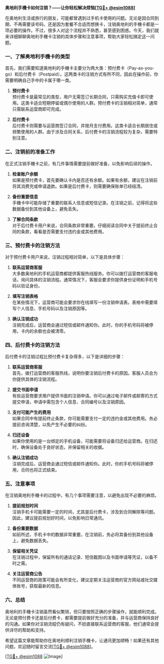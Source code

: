 **奥地利手機卡如何注销？——让你轻松解决烦恼[[TG💪+ @esim1088](https://t.me/s/esim1088)]**

在奥地利生活或旅行的朋友，可能都曾遇到过手机卡使用的问题。无论是因合同到期、不再需要该号码，还是因为套餐不合适而想换卡，注销奥地利的手機卡都是一项必要的操作。不过，很多人对这个流程并不熟悉，甚至感到困惑。今天，我们就来详细聊聊奥地利手機卡注销的具体步骤和注意事项，帮助大家轻松搞定这一问题。

### 一、了解奥地利手機卡的类型

首先，我们需要知道奥地利的手機卡主要分为两大类：预付费卡（Pay-as-you-go）和后付费卡（Postpaid）。这两类卡的注销方式有所不同，因此在操作前，你需要明确自己手中的卡属于哪一类。

1. **预付费卡**  
   预付费卡是最常见的类型，用户无需签订长期合同，只需购买充值卡即可使用。这类卡适合短期停留或偶尔使用的人群。预付费卡的注销相对简单，通常只需联系运营商即可完成。

2. **后付费卡**  
   后付费卡则需要与运营商签订合同，并按月支付费用。这类卡适合长期居住或频繁使用的人群。由于涉及合同关系，后付费卡的注销流程较为复杂，需要特别注意。

### 二、注销前的准备工作

在正式注销手機卡之前，有几件事情需要提前做好准备，以免影响后续的操作。

1. **检查账户余额**  
   如果是预付费卡，首先要确认卡内是否还有余额。如果有余额，建议在注销前将其消费完或申请退款。如果是后付费卡，则需要确保账单已经结清。

2. **备份重要信息**  
   手機卡中可能存储了重要的联系人信息或短信记录。在注销之前，记得将这些数据备份到其他设备上，避免丢失。

3. **了解合同条款**  
   对于后付费卡用户来说，合同条款非常重要。仔细阅读合同中关于提前终止合同的条款，看看是否需要支付违约金或其他费用。

### 三、预付费卡的注销方法

对于预付费卡用户来说，注销过程相对简单，以下是具体步骤：

1. **联系运营商客服**  
   大多数奥地利的手机运营商都提供客服热线服务。你可以拨打运营商的客服电话，询问具体的注销流程。通常情况下，客服会要求你提供身份证明和手机号码以验证身份。

2. **填写注销表格**  
   在某些情况下，运营商可能会要求你在线填写一份注销申请表。表格中需要填写个人信息、手机号码以及注销原因等。

3. **确认注销成功**  
   注销完成后，运营商会通过短信或邮件通知你。此时，你的手机号码将被停用，卡内的余额也会被清零。

### 四、后付费卡的注销方法

后付费卡的注销过程比预付费卡复杂得多，以下是详细的步骤：

1. **联系运营商客服**  
   首先，拨打运营商的客服热线，说明你要注销后付费卡的原因。客服人员会为你提供具体的注销流程。

2. **提交书面申请**  
   有些运营商要求用户提供书面的注销申请。你可以通过电子邮件或邮寄的方式提交申请，申请中需包含个人信息、合同编号以及注销原因。

3. **支付可能产生的费用**  
   如果合同中有提前终止条款，你可能需要支付一定的违约金或其他费用。务必提前咨询清楚，以免产生不必要的纠纷。

4. **归还设备**  
   如果你使用的是一台绑定的手机设备，可能需要将设备归还给运营商。在归还时，确保设备处于良好状态，并保留相关的收据。

5. **确认注销成功**  
   注销完成后，运营商会通过短信或邮件通知你。此时，你的手机号码将被停用，合同也将正式结束。

### 五、注意事项

在注销奥地利手機卡的过程中，有几个事项需要注意，以避免出现不必要的麻烦。

1. **提前规划时间**  
   注销手机卡可能需要一定的时间，尤其是后付费卡，涉及到合同解除等问题。因此，建议提前规划好时间，以免影响日常通讯。

2. **备份重要数据**  
   如前所述，手机卡中的数据非常重要。在注销前，务必将其备份到其他设备上，避免数据丢失。

3. **保留相关凭证**  
   在注销过程中，保留所有的通话记录、短信截图以及书面申请等凭证，以备不时之需。

4. **关注运营商公告**  
   不同运营商的政策可能会有所变化，建议定期关注运营商的官方网站或社交媒体账号，获取最新的信息。

### 六、总结

奥地利的手機卡注销虽然看似繁琐，但只要按照正确的步骤操作，就能顺利完成。无论是预付费卡还是后付费卡，都需要提前做好充分的准备，并与运营商保持良好的沟通。如果你对注销流程仍有疑问，不妨直接联系运营商的客服，他们通常会提供详尽的帮助和支持。

希望这篇文章能帮助你在奥地利顺利注销手機卡，让通讯更加顺畅！如果还有其他问题，欢迎随时留言交流[[TG💪+ @esim1088](https://t.me/s/esim1088)]。

[[TG💪+ @esim1088](https://t.me/s/esim1088) ![Image](https://i.postimg.cc/4NQfJmqS/Snipaste-2025-05-13-00-14-12.png)]
